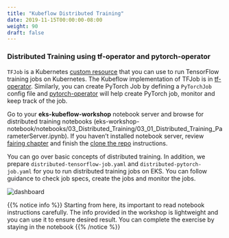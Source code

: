 ```yaml
---
title: "Kubeflow Distributed Training"
date: 2019-11-15T00:00:00-08:00
weight: 90
draft: false
---
```


### Distributed Training using tf-operator and pytorch-operator

`TFJob` is a Kubernetes [custom resource](https://kubernetes.io/docs/concepts/extend-kubernetes/api-extension/custom-resources/) that you can use to run TensorFlow training jobs on Kubernetes. The Kubeflow implementation of TFJob is in [tf-operator](https://github.com/kubeflow/tf-operator). Similarly, you can create PyTorch Job by defining a `PyTorchJob` config file and [pytorch-operator](https://github.com/kubeflow/pytorch-operator) will help create PyTorch job, monitor and keep track of the job.

Go to your **eks-kubeflow-workshop** notebook server and browse for distributed training notebooks (eks-workshop-notebook/notebooks/03_Distributed_Training/03_01_Distributed_Training_ParameterServer.ipynb). If you haven’t installed notebook server, review [fairing chapter](https://eksworkshop.com/kubeflow/fairing/#create-jupyter-notebook-server) and finish the [clone the repo](https://eksworkshop.com/kubeflow/fairing/#clone-the-repo) instructions.

You can go over basic concepts of distributed training. In addition, we prepare `distributed-tensorflow-job.yaml` and `distributed-pytorch-job.yaml` for you to run distributed training jobs on EKS. You can follow guidance to check job specs, create the jobs and monitor the jobs.

![dashboard](/images/kubeflow/distributed-training-notebook.png)

{{% notice info %}}
Starting from here, its important to read notebook instructions carefully. The info provided in the workshop is lightweight and you can use it to ensure desired result. You can complete the exercise by staying in the notebook
{{% /notice %}}
